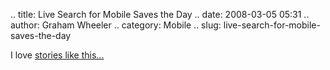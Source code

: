 .. title: Live Search for Mobile Saves the Day
.. date: 2008-03-05 05:31
.. author: Graham Wheeler
.. category: Mobile
.. slug: live-search-for-mobile-saves-the-day

I love [stories like
this...](http://blogs.msdn.com/peterlau/archive/2008/03/24/live-search-for-windows-mobile-saves-the-day.aspx)
